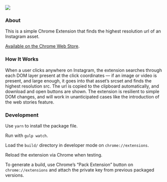 ![](https://i.imgur.com/u4MVEqB.png)

### About

This is a simple Chrome Extension that finds the highest resolution url of an Instagram asset.

[Available on the Chrome Web Store](https://chrome.google.com/webstore/detail/instagram-high-resolution/jegjlojkkmlmfnhnogmmfbfamjdabgom).

### How It Works

When a user clicks anywhere on Instagram, the extension searches through each DOM layer present at the click coordinates — if an image or video is present, and large enough, it goes into that asset’s srcset and finds the highest resolution src. The url is copied to the clipboard automatically, and download and open buttons are shown. The extension is resilient to simple DOM changes, and will work in unanticipated cases like the introduction of the web stories feature.

### Development

Use `yarn` to install the package file.

Run with `gulp watch`.

Load the `build/` directory in developer mode on `chrome://extensions`.

Reload the extension via Chrome when testing.

To generate a build, use Chrome’s “Pack Extension” button on `chrome://extensions` and attach the private key from previous packaged versions.
